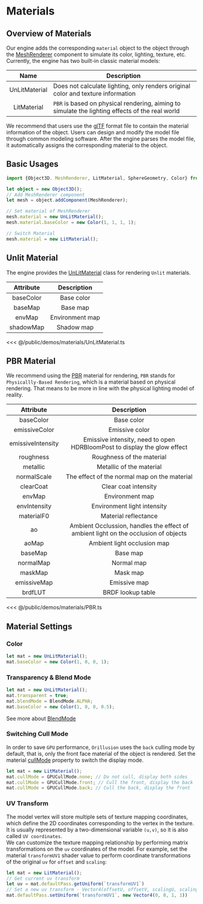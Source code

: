 # Materials
## Overview of Materials
Our engine adds the corresponding `material` object to the object through the [MeshRenderer](/api/classes/MeshRenderer) component to simulate its color, lighting, texture, etc. Currently, the engine has two built-in classic material models:

|     Name      | Description                                                                                     |
|:-------------:|-------------------------------------------------------------------------------------------------|
| UnLitMaterial | Does not calculate lighting, only renders original color and texture information                |
|  LitMaterial  | `PBR` is based on physical rendering, aiming to simulate the lighting effects of the real world |

We recommend that users use the [glTF](/guide/resource/gltf) format file to contain the material information of the object. Users can design and modify the model file through common modeling software. After the engine parses the model file, it automatically assigns the corresponding material to the object.

## Basic Usages
```ts
import {Object3D. MeshRenderer, LitMaterial, SphereGeometry, Color} from '@orillusion/core'

let object = new Object3D();
// Add MeshRenderer component
let mesh = object.addComponent(MeshRenderer);

// Set material of MeshRenderer
mesh.material = new UnLitMaterial();
mesh.material.baseColor = new Color(1, 1, 1, 1);

// Switch Material
mesh.material = new LitMaterial();
```

## Unlit Material
The engine provides the [UnLitMaterial](/api/classes/UnLitMaterial) class for rendering `Unlit` materials.

| Attribute |   Description   |
|:---------:|:---------------:|
| baseColor |   Base color    |
|  baseMap  |    Base map     |
|  envMap   | Environment map |
| shadowMap |   Shadow map    |

<Demo src="/demos/materials/UnLitMaterial.ts"></Demo>

<<< @/public/demos/materials/UnLitMaterial.ts

## PBR Material
We recommend using the [PBR](/api/classes/LitMaterial) material for rendering, `PBR` stands for `Physicallly-Based Rendering`, which is a material based on physical rendering. That means to be more in line with the physical lighting model of reality.

|     Attribute     |                                     Description                                     |
|:-----------------:|:-----------------------------------------------------------------------------------:|
|     baseColor     |                                     Base color                                      |
|   emissiveColor   |                                   Emissive color                                    |
| emissiveIntensity |      Emissive intensity, need to open HDRBloomPost to display the glow effect       |
|     roughness     |                              Roughness of the material                              |
|     metallic      |                              Metallic of the material                               |
|    normalScale    |                    The effect of the normal map on the material                     |
|     clearCoat     |                                Clear coat intensity                                 |
|      envMap       |                                   Environment map                                   |
|   envIntensity    |                             Environment light intensity                             |
|    materialF0     |                                Material reflectance                                 |
|        ao         | Ambient Occlussion, handles the effect of ambient light on the occlusion of objects |
|       aoMap       |                             Ambient light occlusion map                             |
|      baseMap      |                                      Base map                                       |
|     normalMap     |                                     Normal map                                      |
|      maskMap      |                                      Mask map                                       |
|    emissiveMap    |                                    Emissive map                                     |
|      brdfLUT      |                                  BRDF lookup table                                  |

<Demo src="/demos/materials/PBR.ts"></Demo>

<<< @/public/demos/materials/PBR.ts


## Material Settings
### Color
```ts
let mat = new UnLitMaterial();
mat.baseColor = new Color(1, 0, 0, 1);
```

<Demo :height="300" :code="false" src="/demos/materials/color.ts"></Demo>

### Transparency & Blend Mode
```ts
let mat = new UnLitMaterial();
mat.transparent = true;
mat.blendMode = BlendMode.ALPHA;
mat.baseColor = new Color(1, 0, 0, 0.5);
```

<Demo :height="300" :code="false" src="/demos/materials/blendMode.ts"></Demo>

See more about [BlendMode](/api/enums/BlendMode.html)

### Switching Cull Mode
In order to save `GPU` performance, `Orillusion` uses the `back` culling mode by default, that is, only the front face material of the object is rendered. Set the material [cullMode](/api/classes/LitMaterial#cullMode) property to switch the display mode.
```ts
let mat = new LitMaterial();
mat.cullMode = GPUCullMode.none; // Do not cull, display both sides
mat.cullMode = GPUCullMode.front; // Cull the front, display the back
mat.cullMode = GPUCullMode.back; // Cull the back, display the front
```

<Demo :height="300" :code="false" src="/demos/materials/cullMode.ts"></Demo>

### UV Transform
The model vertex will store multiple sets of texture mapping coordinates, which define the 2D coordinates corresponding to the vertex in the texture. It is usually represented by a two-dimensional variable `(u,v)`, so it is also called `UV coordinates`.   
We can customize the texture mapping relationship by performing matrix transformations on the `uv` coordinates of the model. For example, set the material `transformUV1` shader value to perform coordinate transformations of the original `uv` for `offset` and `scaling`:
```ts
let mat = new LitMaterial();
// Get current uv transform
let uv = mat.defaultPass.getUniform(`transformUV1`)
// Set a new uv transform - Vector4(offsetU, offsetV, scalingU, scalingV)
mat.defaultPass.setUniform(`transformUV1`, new Vector4(0, 0, 1, 1))
```

<Demo :height="300" :code="false" src="/demos/materials/uv.ts"></Demo>
